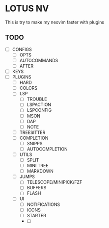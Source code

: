 # LOTUS NV

This is try to make my neovim faster with plugins

## TODO

- [ ] CONFIGS
  - [ ] OPTS
  - [ ] AUTOCOMMANDS
  - [ ] AFTER
- [ ] KEYS
- [ ] PLUGINS
  - [ ] HARD
  - [ ] COLORS
  - [ ] LSP
    - [ ] TROUBLE
    - [ ] LSPACTION
    - [ ] LSPCONFIG
    - [ ] MSON
    - [ ] DAP
    - [ ] NOTE
  - [ ] TREESITTER
  - [ ] COMPLETION
    - [ ] SNIPPS
    - [ ] AUTOCOMPLETION
  - [ ] UTILS
    - [ ] SPLIT
    - [ ] MINI TREE
    - [ ] MARKDOWN
  - [ ] JUMPS
    - [ ] TELESCOPE/MINIPICK/FZF
    - [ ] BUFFERS
    - [ ] FLASH
  - [ ] UI
    - [ ] NOTIFICATIONS
    - [ ] ICONS
    - [ ] STARTER
    - [ ]
